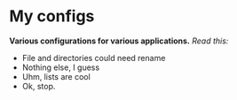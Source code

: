 # My configs
__Various configurations for various applications.__
*Read this:*
- File and directories could need rename
- Nothing else, I guess
- Uhm, lists are cool
- Ok, stop.
